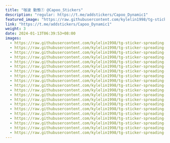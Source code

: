 ```yaml
---
title: "咖波 動態① @Capoo_Stickers"
description: "regular: https://t.me/addstickers/Capoo_Dynamic1"
featured_image: "https://raw.githubusercontent.com/kylelin1998/tg-sticker-spreading-worldwide-images/main/img/cda4abc0-9555-431f-b8f6-f2b3ba1879c3.jpg"
link: "https://t.me/addstickers/Capoo_Dynamic1"
weight: 3
date: 2024-01-13T06:39:53+08:00
images:
  - https://raw.githubusercontent.com/kylelin1998/tg-sticker-spreading-worldwide-images/main/img/cda4abc0-9555-431f-b8f6-f2b3ba1879c3.jpg
  - https://raw.githubusercontent.com/kylelin1998/tg-sticker-spreading-worldwide-images/main/img/87b0aade-86bf-48bb-830c-f33d6ad0581c.jpg
  - https://raw.githubusercontent.com/kylelin1998/tg-sticker-spreading-worldwide-images/main/img/38132a09-7369-4332-bad8-a60cae953cd0.jpg
  - https://raw.githubusercontent.com/kylelin1998/tg-sticker-spreading-worldwide-images/main/img/437b1880-d469-4b1b-acf4-ee66dc3ff286.jpg
  - https://raw.githubusercontent.com/kylelin1998/tg-sticker-spreading-worldwide-images/main/img/d739d39b-1b40-426a-94c1-59419154c827.jpg
  - https://raw.githubusercontent.com/kylelin1998/tg-sticker-spreading-worldwide-images/main/img/197a77d9-113b-4976-8625-9810433e261c.jpg
  - https://raw.githubusercontent.com/kylelin1998/tg-sticker-spreading-worldwide-images/main/img/87e33691-9087-4eb1-94ca-a161dd3bb96f.jpg
  - https://raw.githubusercontent.com/kylelin1998/tg-sticker-spreading-worldwide-images/main/img/3ad1609f-4167-4621-bd54-d959681ac1be.jpg
  - https://raw.githubusercontent.com/kylelin1998/tg-sticker-spreading-worldwide-images/main/img/edc5143f-e4f7-4684-a943-41244748c7f0.jpg
  - https://raw.githubusercontent.com/kylelin1998/tg-sticker-spreading-worldwide-images/main/img/f96c9a07-2b34-44bc-b818-4750fd3807ea.jpg
  - https://raw.githubusercontent.com/kylelin1998/tg-sticker-spreading-worldwide-images/main/img/b831bf5c-73ca-4a08-af6c-1f81889eb50f.jpg
  - https://raw.githubusercontent.com/kylelin1998/tg-sticker-spreading-worldwide-images/main/img/336139ce-b49a-435c-b19a-2960236d16f4.jpg
  - https://raw.githubusercontent.com/kylelin1998/tg-sticker-spreading-worldwide-images/main/img/093641fd-44f0-4ada-9a64-9c4a19d67c51.jpg
  - https://raw.githubusercontent.com/kylelin1998/tg-sticker-spreading-worldwide-images/main/img/0fd501bf-b56b-47ae-999d-5269fffe7c8f.jpg
  - https://raw.githubusercontent.com/kylelin1998/tg-sticker-spreading-worldwide-images/main/img/137e4d75-9dbb-4be3-80e8-0186489af9c7.jpg
  - https://raw.githubusercontent.com/kylelin1998/tg-sticker-spreading-worldwide-images/main/img/39fb9b55-ee2d-4628-97c7-65b927c4943b.jpg
  - https://raw.githubusercontent.com/kylelin1998/tg-sticker-spreading-worldwide-images/main/img/7eee5630-3a71-4b92-955e-3a846493c445.jpg
  - https://raw.githubusercontent.com/kylelin1998/tg-sticker-spreading-worldwide-images/main/img/e6bcc2b0-03a5-4a2b-a05f-87547e98b74c.jpg
  - https://raw.githubusercontent.com/kylelin1998/tg-sticker-spreading-worldwide-images/main/img/31ca47ad-bcf5-41ac-9368-bfeb10e08353.jpg
  - https://raw.githubusercontent.com/kylelin1998/tg-sticker-spreading-worldwide-images/main/img/15c06906-ccd8-46d5-85b8-2c669f99afe7.jpg
---
```


